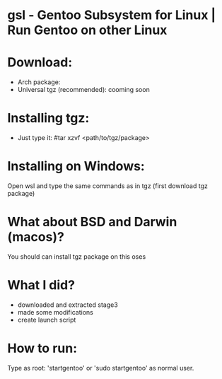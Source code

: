 # gsl - Gentoo Subsystem for Linux | Run Gentoo on other Linux

# Download:
  - Arch package:
  - Universal tgz (recommended): cooming soon

# Installing tgz:
  - Just type it:
#tar xzvf <path/to/tgz/package>

# Installing on Windows:
Open wsl and type the same commands as in tgz (first download tgz package)

# What about BSD and Darwin (macos)?
You should can install tgz package on this oses

# What I did?
  - downloaded and extracted stage3
  - made some modifications
  - create launch script

# How to run:
Type as root: 'startgentoo' or 'sudo startgentoo' as normal user.
